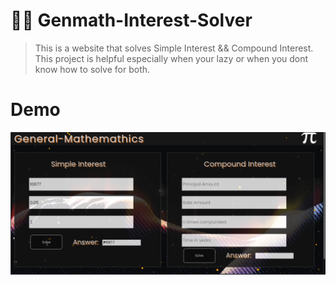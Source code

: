 # 📐📏 Genmath-Interest-Solver
> This is a website that solves Simple Interest && Compound Interest. This project is helpful especially when your lazy or
> when you dont know how to solve for both.

# Demo
<img src="img/genmathdemo.png">


